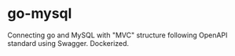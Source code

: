 # go-mysql
Connecting go and MySQL with "MVC" structure following OpenAPI standard using Swagger. Dockerized.
